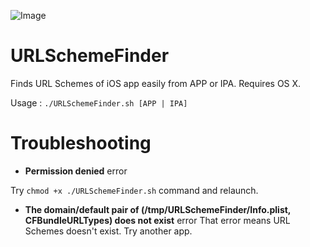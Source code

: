 ![Image](https://farm6.staticflickr.com/5658/21649847203_477b24cccd_o.png)

# URLSchemeFinder
Finds URL Schemes of iOS app easily from APP or IPA. Requires OS X.

Usage : `./URLSchemeFinder.sh [APP | IPA]`

# Troubleshooting

- **Permission denied** error

 Try `chmod +x ./URLSchemeFinder.sh` command and relaunch.

- **The domain/default pair of (/tmp/URLSchemeFinder/Info.plist, CFBundleURLTypes) does not exist** error
 That error means URL Schemes doesn't exist. Try another app.